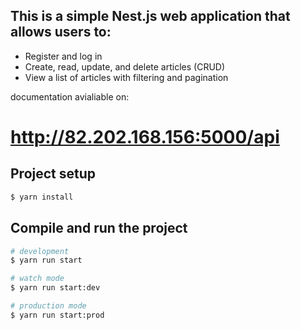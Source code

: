 ## This is a simple Nest.js web application that allows users to:

- Register and log in
- Create, read, update, and delete articles (CRUD)
- View a list of articles with filtering and pagination
  
documentation avialiable on:
# http://82.202.168.156:5000/api

## Project setup

```bash
$ yarn install
```

## Compile and run the project

```bash
# development
$ yarn run start

# watch mode
$ yarn run start:dev

# production mode
$ yarn run start:prod
```

